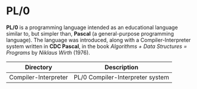 # PL/0
**PL/0** is a programming language intended as an educational language similar to, but simpler than, **Pascal** (a general-purpose programming language). The language was introduced, along with a Compiler-Interpreter system written in **CDC Pascal**, in the book *Algorithms + Data Structures = Programs* by *Niklaus Wirth* (1976).

|Directory           |Description                     |
|--------------------|--------------------------------|
|Compiler-Interpreter|PL/0 Compiler-Interpreter system|
